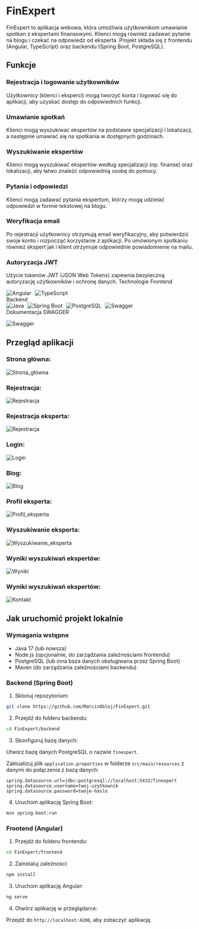 # FinExpert

FinExpert to aplikacja webowa, która umożliwia użytkownikom umawianie spotkan z ekspertami finansowymi. Klienci mogą również zadawać pytanie na blogu i czekać na odpowiedz od eksperta .Projekt składa się z frontendu (Angular, TypeScript) oraz backendu (Spring Boot, PostgreSQL).

## Funkcje

### Rejestracja i logowanie użytkowników
Użytkownicy (klienci i eksperci) mogą tworzyć konta i logować się do aplikacji, aby uzyskać dostęp do odpowiednich funkcji. 

### Umawianie spotkań
Klienci mogą wyszukiwać ekspertów na podstawie specjalizacji i lokalizacji, a następnie umawiać się na spotkania w dostępnych godzinach.

### Wyszukiwanie ekspertów
Klienci mogą wyszukiwać ekspertów według specjalizacji (np. finanse) oraz lokalizacji, aby łatwo znaleźć odpowiednią osobę do pomocy.

### Pytania i odpowiedzi
Klienci mogą zadawać pytania ekspertom, którzy mogą udzielać odpowiedzi w formie tekstowej na blogu.

### Weryfikacja email
Po rejestracji użytkownicy otrzymują email weryfikacyjny, aby potwierdzić swoje konto i rozpocząć korzystanie z aplikacji. Po umówionym spotkaniu również ekspert jak i klient otrzymuje odpowiednie powiadomienie na mailu.

### Autoryzacja JWT
Użycie tokenów JWT (JSON Web Tokens) zapewnia bezpieczną autoryzację użytkowników i ochronę danych.
Technologie
Frontend
<div style="display: flex; gap: 10px; align-items: center;"> 
  <img src="https://img.icons8.com/color/48/000000/angularjs.png" alt="Angular" title="Angular"/> 
  <img src="https://img.icons8.com/color/48/000000/typescript.png" alt="TypeScript" title="TypeScript"/> </div>
Backend
<div style="display: flex; gap: 10px; align-items: center;"> 
  <img src="https://img.icons8.com/color/48/000000/java-coffee-cup-logo.png" alt="Java" title="Java"/> 
  <img src="https://img.icons8.com/color/48/000000/spring-logo.png" alt="Spring Boot" title="Spring Boot"/> 
  <img src="https://img.icons8.com/color/48/000000/postgreesql.png" alt="PostgreSQL" title="PostgreSQL"/> 
  <img src="https://img.icons8.com/color/48/000000/swagger.png" alt="Swagger" title="Swagger"/> </div

## Dokumentacja SWAGGER
![Swagger](https://i.imgur.com/K3nwo4a.png)

## Przegląd aplikacji

### Strona główna:
![Strona_główna](https://i.imgur.com/GmjEQYn.png)
### Rejestracja:
![Rejestracja](https://i.imgur.com/J6Ao62H.png)
### Rejestracja eksperta:
![Rejestracja](https://i.imgur.com/IoTJ1NN.png)
### Login:
![Login](https://i.imgur.com/x3bKFcK.png)
### Blog:
![Blog](https://i.imgur.com/hFPX9mS.png)
### Profil eksperta:
![Profil_eksperta](https://i.imgur.com/HE42CFY.png)
### Wyszukiwanie eksperta:
![Wyszukiwanie_eksperta](https://i.imgur.com/tIgfvPD.png)
### Wyniki wyszukiwań ekspertów:
![Wyniki](https://i.imgur.com/vmimPY6.png)
### Wyniki wyszukiwań ekspertów:
![Kontakt](https://i.imgur.com/BmYk9IA.png)

## Jak uruchomić projekt lokalnie

### Wymagania wstępne

- Java 17 (lub nowsza)
- Node.js (opcjonalnie, do zarządzania zależnościami frontendu)
- PostgreSQL (lub inna baza danych obsługiwana przez Spring Boot)
- Maven (do zarządzania zależnościami backendu)

### Backend (Spring Boot)

1. Sklonuj repozytorium:

```bash
git clone https://github.com/MarcinObloj/FinExpert.git
```

2. Przejdź do folderu backendu:

```bash
cd FinExpert/backend
```

3. Skonfiguruj bazę danych:

Utwórz bazę danych PostgreSQL o nazwie `finexpert`.

Zaktualizuj plik `application.properties` w folderze `src/main/resources` z danymi do połączenia z bazą danych:

```properties
spring.datasource.url=jdbc:postgresql://localhost:5432/finexpert
spring.datasource.username=twoj-uzytkownik
spring.datasource.password=twoje-haslo
```

4. Uruchom aplikację Spring Boot:

```bash
mvn spring-boot:run
```

### Frontend (Angular)

1. Przejdź do folderu frontendu:

```bash
cd FinExpert/frontend
```

2. Zainstaluj zależności:

```bash
npm install
```

3. Uruchom aplikację Angular:

```bash
ng serve
```

4. Otwórz aplikację w przeglądarce:

Przejdź do `http://localhost:4200`, aby zobaczyć aplikację.
